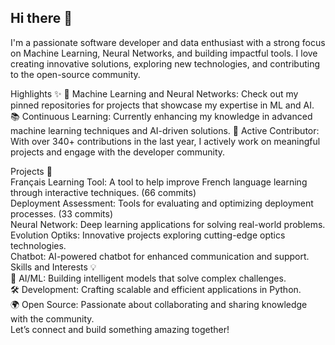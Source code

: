 ## Hi there 👋

I'm a passionate software developer and data enthusiast with a strong focus on Machine Learning, Neural Networks, and building impactful tools. I love creating innovative solutions, exploring new technologies, and contributing to the open-source community.

Highlights ✨
🔬 Machine Learning and Neural Networks: Check out my pinned repositories for projects that showcase my expertise in ML and AI. 
📚 Continuous Learning: Currently enhancing my knowledge in advanced machine learning techniques and AI-driven solutions. 
🌟 Active Contributor: With over 340+ contributions in the last year, I actively work on meaningful projects and engage with the developer community. 

Projects 🚀   
Français Learning Tool: A tool to help improve French language learning through interactive techniques. (66 commits)  
Deployment Assessment: Tools for evaluating and optimizing deployment processes. (33 commits)  
Neural Network: Deep learning applications for solving real-world problems.  
Evolution Optiks: Innovative projects exploring cutting-edge optics technologies.  
Chatbot: AI-powered chatbot for enhanced communication and support.  
Skills and Interests 💡  
🧠 AI/ML: Building intelligent models that solve complex challenges.  
🛠️ Development: Crafting scalable and efficient applications in Python.  
🌍 Open Source: Passionate about collaborating and sharing knowledge with the community.  
Let’s connect and build something amazing together!  


